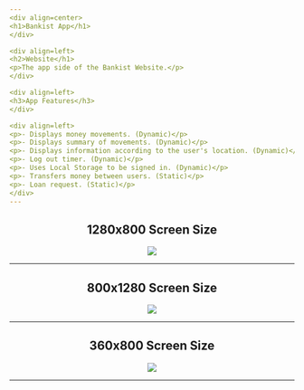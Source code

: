 ```yaml
---
<div align=center>
<h1>Bankist App</h1>
</div>

<div align=left>
<h2>Website</h1>
<p>The app side of the Bankist Website.</p>
</div>

<div align=left>
<h3>App Features</h3>
</div>

<div align=left>
<p>- Displays money movements. (Dynamic)</p>
<p>- Displays summary of movements. (Dynamic)</p>
<p>- Displays information according to the user's location. (Dynamic)</p>
<p>- Log out timer. (Dynamic)</p>
<p>- Uses Local Storage to be signed in. (Dynamic)</p>
<p>- Transfers money between users. (Static)</p>
<p>- Loan request. (Static)</p>
</div>
---
```


<div align=center>
  <h2>1280x800 Screen Size</h3>
</div>

<p align=center>
  <img src="https://raw.githubusercontent.com/thenesern/JavaScript-Workplace/master/Images/Bankist%20App/1280x800/1.png" />
</p>

---

<div align=center>
  <h2>800x1280 Screen Size</h3>
</div>

<p align=center>
  <img src="https://raw.githubusercontent.com/thenesern/JavaScript-Workplace/master/Images/Bankist%20App/800x1280/1.png" />
</p>

---

<div align=center>
  <h2>360x800 Screen Size</h3>
</div>

<p align=center>
  <img src="https://raw.githubusercontent.com/thenesern/JavaScript-Workplace/master/Images/Bankist%20App/360x800/1.png" />
</p>

---
